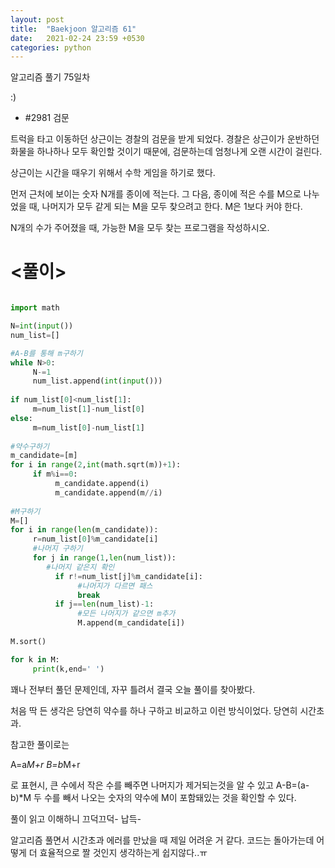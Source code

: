 ```yaml
---
layout: post
title:  "Baekjoon 알고리즘 61"
date:   2021-02-24 23:59 +0530
categories: python
---
```


알고리즘 풀기 75일차


:)

- #2981        검문

트럭을 타고 이동하던 상근이는 경찰의 검문을 받게 되었다. 경찰은 상근이가 운반하던 화물을 하나하나 모두 확인할 것이기 때문에, 검문하는데 엄청나게 오랜 시간이 걸린다.

상근이는 시간을 때우기 위해서 수학 게임을 하기로 했다.

먼저 근처에 보이는 숫자 N개를 종이에 적는다. 그 다음, 종이에 적은 수를 M으로 나누었을 때, 나머지가 모두 같게 되는 M을 모두 찾으려고 한다. M은 1보다 커야 한다.

N개의 수가 주어졌을 때, 가능한 M을 모두 찾는 프로그램을 작성하시오.

# <풀이>

```python

import math

N=int(input())
num_list=[]

#A-B를 통해 m구하기
while N>0:
     N-=1
     num_list.append(int(input()))
 
if num_list[0]<num_list[1]:
     m=num_list[1]-num_list[0]
else:
     m=num_list[0]-num_list[1]
    
#약수구하기
m_candidate=[m]
for i in range(2,int(math.sqrt(m))+1):
     if m%i==0:
          m_candidate.append(i)
          m_candidate.append(m//i)
 
#M구하기
M=[]
for i in range(len(m_candidate)):
     r=num_list[0]%m_candidate[i]
     #나머지 구하기
     for j in range(1,len(num_list)):
        #나머지 같은지 확인
          if r!=num_list[j]%m_candidate[i]:
               #나머지가 다르면 패스
               break
          if j==len(num_list)-1:
               #모든 나머지가 같으면 m추가
               M.append(m_candidate[i])
 
M.sort()

for k in M:
     print(k,end=' ')

```

꽤나 전부터 풀던 문제인데, 자꾸 틀려서 결국 오늘 풀이를 찾아봤다.

처음 딱 든 생각은 당연히 약수를 하나 구하고 비교하고 이런 방식이었다. 당연히 시간초과.

참고한 풀이로는 

A=a*M+r
B=b*M+r

로 표현시, 큰 수에서 작은 수를 빼주면 나머지가 제거되는것을 알 수 있고 A-B=(a-b)*M 두 수를 빼서 나오는 숫자의 약수에 M이 포함돼있는 것을 확인할 수 있다.

풀이 읽고 이해하니 끄덕끄덕- 납득- 

알고리즘 풀면서 시간초과 에러를 만났을 때 제일 어려운 거 같다. 코드는 돌아가는데 어떻게 더 효율적으로 짤 것인지 생각하는게 쉽지않다..ㅠ